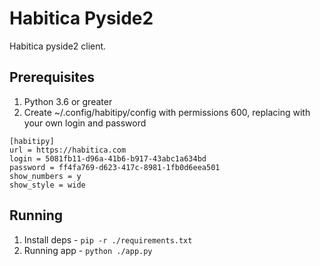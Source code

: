# Habitica Pyside2
Habitica pyside2 client.

## Prerequisites
1.  Python 3.6 or greater
2.  Create ~/.config/habitipy/config with permissions 600, replacing with your own login and password

```
[habitipy]
url = https://habitica.com
login = 5081fb11-d96a-41b6-b917-43abc1a634bd
password = ff4fa769-d623-417c-8981-1fb0d6eea501
show_numbers = y
show_style = wide
```

## Running
1.  Install deps - `pip -r ./requirements.txt`
2.  Running app - `python ./app.py`
